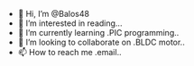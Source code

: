 - 👋 Hi, I’m @Balos48
- 👀 I’m interested in reading...
- 🌱 I’m currently learning .PIC programming..
- 💞️ I’m looking to collaborate on .BLDC motor..
- 📫 How to reach me .email..

<!---
Balos48/Balos48 is a ✨ special ✨ repository because its `README.md` (this file) appears on your GitHub profile.
You can click the Preview link to take a look at your changes.
--->
